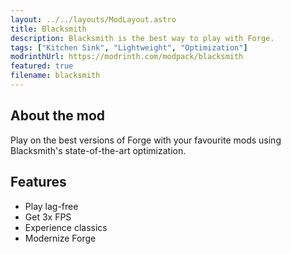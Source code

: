 ```yaml
---
layout: ../../layouts/ModLayout.astro
title: Blacksmith
description: Blacksmith is the best way to play with Forge.
tags: ["Kitchen Sink", "Lightweight", "Optimization"]
modrinthUrl: https://modrinth.com/modpack/blacksmith
featured: true
filename: blacksmith
---
```


## About the mod

Play on the best versions of Forge with your favourite mods using Blacksmith's state-of-the-art optimization.

## Features

- Play lag-free
- Get 3x FPS
- Experience classics
- Modernize Forge